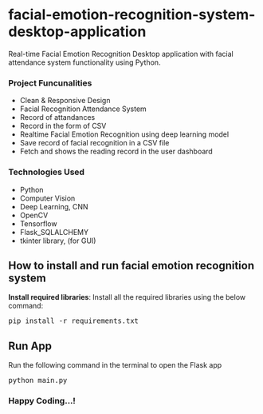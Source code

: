 # facial-emotion-recognition-system-desktop-application

<p>Real-time Facial Emotion Recognition Desktop application with facial attendance system functionality using Python.</p>

<h3>Project Funcunalities</h3>
<ul>
  <li>Clean & Responsive Design</li>
  <li>Facial Recognition Attendance System</li>
  <li>Record of attandances</li>
  <li>Record in the form of CSV</li>
  <li>Realtime Facial Emotion Recognition using deep learning model</li>
  <li>Save record of facial recognition in a CSV file</li>
  <li>Fetch and shows the reading record in the user dashboard</li>
</ul>

<h3>Technologies Used</h3>
<ul>
  <li>Python</li>
  <li>Computer Vision</li>
  <li>Deep Learning, CNN</li>
  <li>OpenCV</li>
  <li>Tensorflow</li>
  <li>Flask_SQLALCHEMY</li>
  <li>tkinter library, (for GUI)</li>
</ul>

<h2>How to install and run facial emotion recognition system</h2>

<strong>Install required libraries</strong>: Install all the required libraries using the below command:
<pre>
pip install -r requirements.txt
</pre>

<h2>Run App</h2>
<p>Run the following command in the terminal to open the Flask app</p>
<pre>
python main.py
</pre>

<h3>Happy Coding...!</h3>


